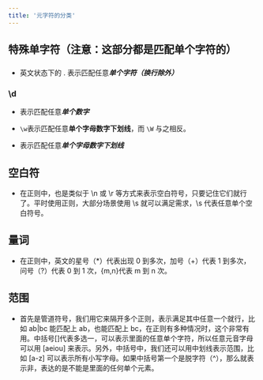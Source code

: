```yaml
---
title: '元字符的分类'
---
```


## 特殊单字符（注意：这部分都是匹配单个字符的）

###

-   英文状态下的 . 表示匹配任意***单个字符（换行除外）***

### \d

-   表示匹配任意***单个数字***

-   `\w`表示匹配任意**单个字母数字下划线**，而 `\W` 与之相反。

-   表示匹配任意***单个字母数字下划线***

## 空白符

-   在正则中，也是类似于 \n 或 \r 等方式来表示空白符号，只要记住它们就行了。平时使用正则，大部分场景使用 \s 就可以满足需求，\s 代表任意单个空白符号。

## 量词

-   在正则中，英文的星号（\*）代表出现 0 到多次，加号（+）代表 1 到多次，问号（?）代表 0 到 1 次，{m,n}代表 m 到 n 次。

## 范围

-   首先是管道符号，我们用它来隔开多个正则，表示满足其中任意一个就行，比如 ab|bc 能匹配上 ab，也能匹配上 bc，在正则有多种情况时，这个非常有用。中括号[]代表多选一，可以表示里面的任意单个字符，所以任意元音字母可以用 [aeiou] 来表示。另外，中括号中，我们还可以用中划线表示范围，比如 [a-z] 可以表示所有小写字母。如果中括号第一个是脱字符（^），那么就表示非，表达的是不能是里面的任何单个元素。
